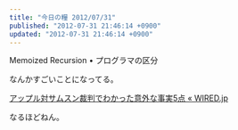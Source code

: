```yaml
---
title: "今日の糧 2012/07/31"
published: "2012-07-31 21:46:14 +0900"
updated: "2012-07-31 21:46:14 +0900"
---
```


  Memoized Recursion • プログラマの区分

なんかすごいことになってる。

  [アップル対サムスン裁判でわかった意外な事実5点 « WIRED.jp](http://wired.jp/2012/07/31/apple-reveals-for-monday-trial/)

なるほどねん。

